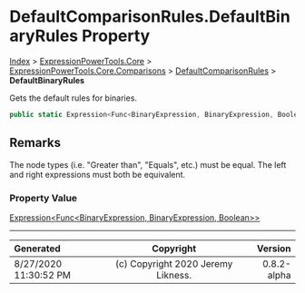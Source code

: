 ﻿# DefaultComparisonRules.DefaultBinaryRules Property

[Index](../index.md) > [ExpressionPowerTools.Core](ExpressionPowerTools.Core.a.md) > [ExpressionPowerTools.Core.Comparisons](ExpressionPowerTools.Core.Comparisons.n.md) > [DefaultComparisonRules](ExpressionPowerTools.Core.Comparisons.DefaultComparisonRules.cs.md) > **DefaultBinaryRules**

Gets the default rules for binaries.

```csharp
public static Expression<Func<BinaryExpression, BinaryExpression, Boolean>> DefaultBinaryRules { get; }
```

## Remarks

The node types (i.e. "Greater than", "Equals", etc.) must be equal.
            The left and right expressions must both be equivalent.

### Property Value

 [Expression&lt;Func&lt;BinaryExpression, BinaryExpression, Boolean>>](https://docs.microsoft.com/dotnet/api/system.linq.expressions.expression-1) 


---

| Generated | Copyright | Version |
| :-- | :-: | --: |
| 8/27/2020 11:30:52 PM | (c) Copyright 2020 Jeremy Likness. | 0.8.2-alpha |
